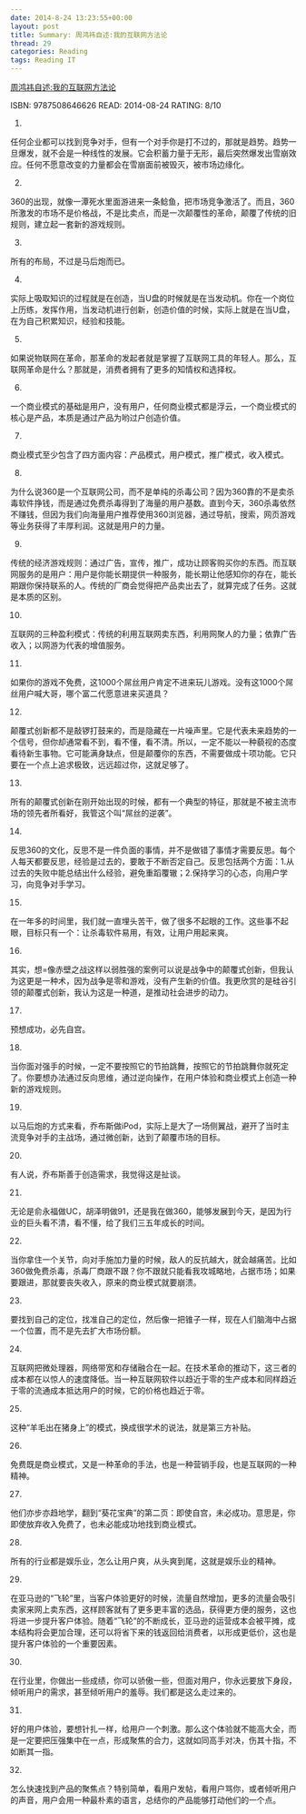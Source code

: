 ```yaml
---
date: 2014-8-24 13:23:55+00:00
layout: post
title: Summary: 周鸿祎自述:我的互联网方法论
thread: 29
categories: Reading
tags: Reading IT
---
```



[周鸿祎自述:我的互联网方法论](http://www.amazon.cn/dp/B00LO3SVSA)


ISBN: 9787508646626 READ: 2014-08-24 RATING: 8/10


1.
任何企业都可以找到竞争对手，但有一个对手你是打不过的，那就是趋势。趋势一旦爆发，就不会是一种线性的发展。它会积蓄力量于无形，最后突然爆发出雪崩效应。任何不愿意改变的力量都会在雪崩面前被毁灭，被市场边缘化。

2.
360的出现，就像一潭死水里面游进来一条鲶鱼，把市场竞争激活了。而且，360所激发的市场不是价格战，不是比卖点，而是一次颠覆性的革命，颠覆了传统的旧规则，建立起一套新的游戏规则。

3.
所有的布局，不过是马后炮而已。

4.
实际上吸取知识的过程就是在创造，当U盘的时候就是在当发动机。你在一个岗位上历练，发挥作用，当发动机进行创新，创造价值的时候，实际上就是在当U盘，在为自己积累知识，经验和技能。

5.
如果说物联网在革命，那革命的发起者就是掌握了互联网工具的年轻人。那么，互联网革命是什么？那就是，消费者拥有了更多的知情权和选择权。

6.
一个商业模式的基础是用户，没有用户，任何商业模式都是浮云，一个商业模式的核心是产品，本质是通过产品为哟过户创造价值。

7.
商业模式至少包含了四方面内容：产品模式，用户模式，推广模式，收入模式。

8.
为什么说360是一个互联网公司，而不是单纯的杀毒公司？因为360靠的不是卖杀毒软件挣钱，而是通过免费杀毒得到了海量的用户基数。直到今天，360杀毒依然不赚钱，但因为我们向海量用户推荐使用360浏览器，通过导航，搜索，网页游戏等业务获得了丰厚利润。这就是用户的力量。

9.
传统的经济游戏规则：通过广告，宣传，推广，成功让顾客购买你的东西。而互联网服务的是用户：用户是你能长期提供一种服务，能长期让他感知你的存在，能长期跟你保持联系的人。传统的厂商会觉得把产品卖出去了，就算完成了任务。这就是本质的区别。

10.
互联网的三种盈利模式：传统的利用互联网卖东西，利用网聚人的力量；依靠广告收入；以网游为代表的增值服务。

11.
如果你的游戏不免费，这1000个屌丝用户肯定不进来玩儿游戏。没有这1000个屌丝用户喊大哥，哪个富二代愿意进来买道具？

12.
颠覆式创新都不是敲锣打鼓来的，而是隐藏在一片噪声里。它是代表未来趋势的一个信号，但你却通常看不到，看不懂，看不清。所以，一定不能以一种藐视的态度看待新生事物。它可能满身缺点，但是颠覆你的东西，不需要做成十项功能。它只要在一个点上追求极致，远远超过你，这就足够了。

13.
所有的颠覆式创新在刚开始出现的时候，都有一个典型的特征，那就是不被主流市场的领先者所看好，我管这个叫“屌丝的逆袭”。

14.
反思360的文化，反思不是一件负面的事情，并不是做错了事情才需要反思。每个人每天都要反思，经验是过去的，要敢于不断否定自己。反思包括两个方面：1.从过去的失败中能总结出什么经验，避免重蹈覆辙；2.保持学习的心态，向用户学习，向竞争对手学习。

15.
在一年多的时间里，我们就一直埋头苦干，做了很多不起眼的工作。这些事不起眼，目标只有一个：让杀毒软件易用，有效，让用户用起来爽。

16.
其实，想=像赤壁之战这样以弱胜强的案例可以说是战争中的颠覆式创新，但我认为这更是一种术，因为战争是零和游戏，没有产生新的价值。我更欣赏的是硅谷引领的颠覆式创新，我认为这是一种道，是推动社会进步的动力。

17.
预想成功，必先自宫。

18.
当你面对强手的时候，一定不要按照它的节拍跳舞，按照它的节拍跳舞你就死定了。你要想办法通过反向思维，通过逆向操作，在用户体验和商业模式上创造一种新的游戏规则。

19.
以马后炮的方式来看，乔布斯做iPod，实际上是大了一场侧翼战，避开了当时主流竞争对手的主战场，通过微创新，达到了颠覆市场的目标。

20.
有人说，乔布斯善于创造需求，我觉得这是扯谈。

21.
无论是俞永福做UC，胡泽明做91，还是我在做360，能够发展到今天，是因为行业的巨头看不清，看不懂，给了我们三五年成长的时间。

22.
当你拿住一个关节，向对手施加力量的时候，敌人的反抗越大，就会越痛苦。比如360做免费杀毒，杀毒厂商跟不跟？你不跟就只能看我攻城略地，占据市场；如果要跟进，那就要丧失收入，原来的商业模式就要崩溃。

23.
要找到自己的定位，找准自己的定位，然后像一把锥子一样，现在人们脑海中占据一个位置，而不是先去扩大市场份额。


24.
互联网把微处理器，网络带宽和存储融合在一起。在技术革命的推动下，这三者的成本都在以惊人的速度降低。当一种互联网软件以趋近于零的生产成本和同样趋近于零的流通成本抵达用户的时候，它的价格也趋近于零。

25.
这种“羊毛出在猪身上”的模式，换成很学术的说法，就是第三方补贴。

26.
免费既是商业模式，又是一种革命的手法，也是一种营销手段，也是互联网的一种精神。

27.
他们亦步亦趋地学，翻到“葵花宝典”的第二页：即使自宫，未必成功。意思是，你即使放弃收入免费了，也未必能成功地找到商业模式。

28.
所有的行业都是娱乐业，怎么让用户爽，从头爽到尾，这就是娱乐业的精神。

29.
在亚马逊的“飞轮”里，当客户体验更好的时候，流量自然增加，更多的流量会吸引卖家来网上卖东西，这样顾客就有了更多更丰富的选品，获得更方便的服务，这也将进一步提升客户体验。随着“飞轮”的不断成长，亚马逊的运营成本会被平摊，成本结构将会更加合理，还可以将省下来的钱返回给消费者，以形成更低价，这也是提升客户体验的一个重要因素。

30.
在行业里，你做出一些成绩，你可以骄傲一些，但面对用户，你永远要放下身段，倾听用户的需求，甚至倾听用户的羞辱。我们都是这么走过来的。

31.
好的用户体验，要想针扎一样，给用户一个刺激。那么这个体验就不能高大全，而是一定要把压强集中在一点，形成聚焦的合力，这就如同高手对决，伤其十指，不如断其一指。

32.
怎么快速找到产品的聚焦点？特别简单，看用户发帖，看用户骂你，或者倾听用户的声音，用户会用一种最朴素的语言，总结你的产品能够打动他们的一个点。
